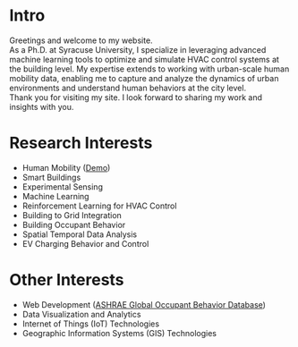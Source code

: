 # Intro

Greetings and welcome to my website.  
As a Ph.D. at Syracuse University, I specialize in leveraging advanced machine learning tools to optimize and simulate HVAC control systems at the building level. My expertise extends to working with urban-scale human mobility data, enabling me to capture and analyze the dynamics of urban environments and understand human behaviors at the city level.  
Thank you for visiting my site. I look forward to sharing my work and insights with you.

# Research Interests

- Human Mobility ([Demo](https://www.youtube.com/watch?v=m2b41ppw03w))
- Smart Buildings
- Experimental Sensing
- Machine Learning
- Reinforcement Learning for HVAC Control
- Building to Grid Integration
- Building Occupant Behavior
- Spatial Temporal Data Analysis
- EV Charging Behavior and Control

# Other Interests
- Web Development ([ASHRAE Global Occupant Behavior Database](https://ashraeobdatabase.com))
- Data Visualization and Analytics
- Internet of Things (IoT) Technologies
- Geographic Information Systems (GIS) Technologies

